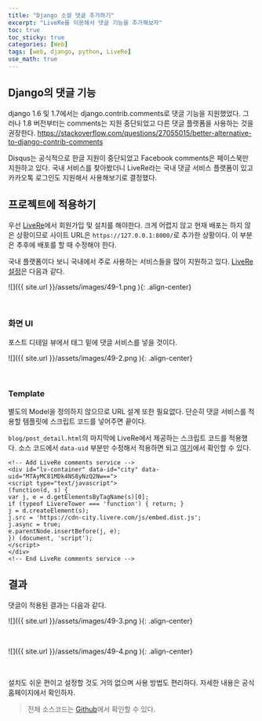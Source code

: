 ```yaml
---
title: "Django 소셜 댓글 추가하기"
excerpt: "LiveRe를 이용해서 댓글 기능을 추가해보자"
toc: true
toc_sticky: true
categories: [Web]
tags: [web, django, python, LiveRe]
use_math: true
---
```


## Django의 댓글 기능

django 1.6 및 1.7에서는 django.contrib.comments로 댓글 기능을 지원했었다. 그러나 1.8 버전부터는 comments는 지원 중단되었고 다른 댓글 플랫폼을 사용하는 것을 권장한다. <https://stackoverflow.com/questions/27055015/better-alternative-to-django-contrib-comments>  

Disqus는 공식적으로 한글 지원이 중단되었고 Facebook comments은 페이스북만 지원하고 있다. 국내 서비스를 찾아봤더니 LiveRe라는 국내 댓글 서비스 플랫폼이 있고 카카오톡 로그인도 지원해서 사용해보기로 결정했다. 

## 프로젝트에 적용하기
우선 [LiveRe](http://www.livere.com/apply)에서 회원가입 및 설치를 해야한다. 크게 어렵지 않고 현재 배포는 하지 않은 상황이므로 사이트 URL은 `https://127.0.0.1:8000/`로 추가한 상황이다. 이 부분은 추후에 배포를 할 때 수정해야 한다.  

국내 플랫폼이다 보니 국내에서 주로 사용하는 서비스들을 많이 지원하고 있다. [LiveRe 설정](http://www.livere.com/insight/config/alertDisable)은 다음과 같다.  

![]({{ site.url }}/assets/images/49-1.png ){: .align-center}

<br>

### 화면 UI
포스트 디테일 뷰에서 태그 밑에 댓글 서비스를 넣을 것이다.

![]({{ site.url }}/assets/images/49-2.png ){: .align-center}

<br>

### Template
별도의 Model을 정의하지 않으므로 URL 설계 또한 필요없다. 단순히 댓글 서비스를 적용할 템플릿에 스크립트 코드를 넣어주면 끝이다.  

`blog/post_detail.html`의 마지막에 LiveRe에서 제공하는 스크립트 코드를 적용했다. 소스 코드에서 `data-uid` 부분만 수정해서 적용하면 되고 [여기](http://www.livere.com/insight/myCode)에서 확인할 수 있다.

```
<!-- Add LiveRe comments service -->
<div id="lv-container" data-id="city" data-uid="MTAyMC81MDk4NS8yNzQ2Nw==">
<script type="text/javascript">
(function(d, s) {
var j, e = d.getElementsByTagName(s)[0];
if (typeof LivereTower === 'function') { return; }  
j = d.createElement(s);
j.src = 'https://cdn-city.livere.com/js/embed.dist.js';
j.async = true;
e.parentNode.insertBefore(j, e);
}) (document, 'script');
</script>
</div>
<!-- End LiveRe comments service -->
```


## 결과
댓글이 적용된 결과는 다음과 같다.

![]({{ site.url }}/assets/images/49-3.png ){: .align-center}

<br>

![]({{ site.url }}/assets/images/49-4.png ){: .align-center}

<br>

설치도 쉬운 편이고 설정할 것도 거의 없으며 사용 방법도 편리하다. 자세한 내용은 공식 홈페이지에서 확인하자.

> 전체 소스코드는 [Github](https://github.com/sys09270883/django-blog)에서 확인할 수 있다.


<br>